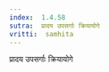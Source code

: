 ```yaml
---
index:  1.4.58
sutra:  प्रादय उपसर्गाः क्रियायोगे
vritti:  samhita 
---
```


प्रादय उपसर्गाः क्रियायोगे

